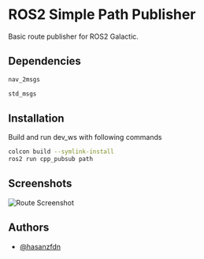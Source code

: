 
# ROS2 Simple Path Publisher

Basic route publisher for ROS2 Galactic.


## Dependencies
```bash
nav_2msgs

std_msgs
```
## Installation

Build and run dev_ws with following commands

```bash
colcon build --symlink-install
ros2 run cpp_pubsub path

```
    
## Screenshots

![Route Screenshot](https://media.discordapp.net/attachments/809713676486705172/1007212750520455178/rviz2_screenshot.png?width=637&height=468)


## Authors

- [@hasanzfdn](https://github.com/hasanzfdn)

